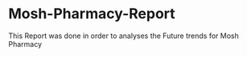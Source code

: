 # Mosh-Pharmacy-Report
This Report was done in order to analyses the Future trends for Mosh Pharmacy
